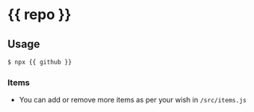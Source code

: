 # {{ repo }}


## Usage

```sh
$ npx {{ github }}
```

### Items

* You can add or remove more items as per your wish in `/src/items.js`
